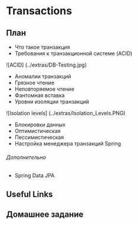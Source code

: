 # Transactions

## План

* Что такое транзакция
* Требования к транзакционной системе (ACID)

 ![ACID] (../extras/DB-Testing.jpg)
* Аномалии транзакций
 * Грязное чтение
 * Неповторяемое чтение
 * Фантомная вставка
* Уровни изоляции транзакций

 ![Isolation levels] (../extras/Isolation_Levels.PNG)
* Блокировки данных
 * Оптимистическая
 * Пессимистическая
* Настройка менеджера транзакций Spring

###### Дополнительно
* Spring Data JPA

## Useful Links


## Домашнее задание


